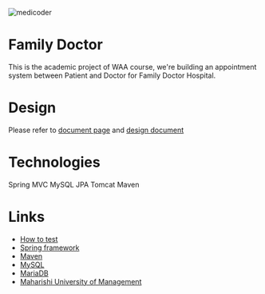 ![medicoder](https://cloud.githubusercontent.com/assets/973414/9209741/bbb27df0-403d-11e5-9ab0-579a251dce77.png)

Family Doctor
==============
This is the academic project of WAA course, we're building an appointment system between Patient and Doctor for Family Doctor Hospital.

Design
=======

Please refer to [document page](docs/README.md) and [design document](docs/design_document.md)

Technologies
============
Spring MVC
MySQL
JPA
Tomcat
Maven

Links
======
- [How to test](docs/maven.md)
- [Spring framework](//spring.io)
- [Maven](//maven.apache.org)
- [MySQL](//www.mysql.com)
- [MariaDB](//mariadb.org)
- [Maharishi University of Management](//www.mum.edu)
